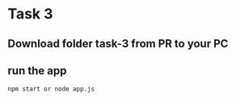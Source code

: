 # Task 3

## Download folder task-3 from PR to your PC

## run the app
```
npm start or node app.js
```
